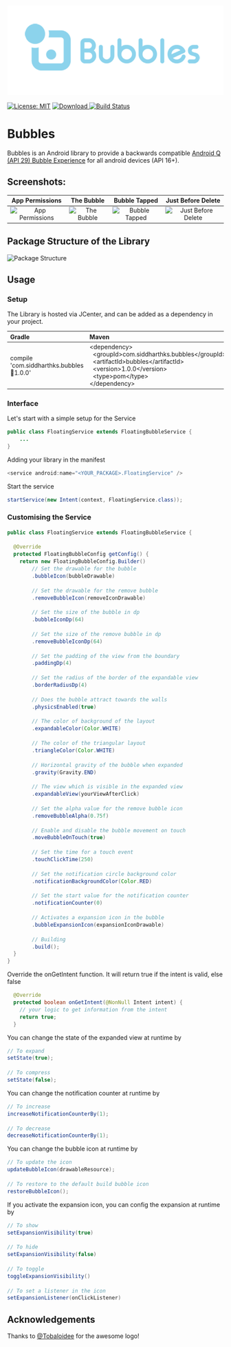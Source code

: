 <p align="center"><img src="/logo/logomark-horizontal.png"></p>

[![License: MIT](https://img.shields.io/badge/License-MIT-Green.svg)](https://opensource.org/licenses/MIT) [ ![Download](https://api.bintray.com/packages/ssiddharth2010/Bubbles/bubbles/images/download.svg) ](https://bintray.com/ssiddharth2010/Bubbles/bubbles/_latestVersion) [![Build Status](https://travis-ci.com/siddharth2010/Bubbles.svg?branch=master)](https://travis-ci.com/siddharth2010/Bubbles)

# Bubbles

Bubbles is an Android library to provide a backwards compatible [Android Q (API 29) Bubble Experience](https://developer.android.com/preview/features/bubbles) for all android devices (API 16+). 

## Screenshots:

| App Permissions | The Bubble | Bubble Tapped | Just Before Delete 
|:-------------:|:-------------:|:-------------:|:-------------:
| ![App Permissions](https://github.com/siddharth2010/Bubbles/blob/master/screenshots/app_permission.png)|![The Bubble](https://github.com/siddharth2010/Bubbles/blob/master/screenshots/bubble_overlay.png)|![Bubble Tapped](https://github.com/siddharth2010/Bubbles/blob/master/screenshots/bubble_open.png)| ![Just Before Delete](https://github.com/siddharth2010/Bubbles/blob/master/screenshots/bubble_close.png)

## Package Structure of the Library

![Package Structure](https://github.com/siddharth2010/Bubbles/blob/master/screenshots/package_structure.png)

## Usage

### Setup
The Library is hosted via JCenter, and can be added as a dependency in your project.

| Gradle | Maven 
|:-------------|:-------------
|compile 'com.siddharthks.bubbles:bubbles:1.0.0'|\<dependency\><br>&nbsp;&nbsp;\<groupId\>com.siddharthks.bubbles\</groupId\><br>&nbsp;&nbsp;\<artifactId\>bubbles\</artifactId\><br>&nbsp;&nbsp;\<version\>1.0.0\</version\><br>&nbsp;&nbsp;\<type\>pom\</type\><br>\</dependency\>



### Interface
Let's start with a simple setup for the Service
```java
public class FloatingService extends FloatingBubbleService {
    ...
}
```

Adding your library in the manifest
```java
<service android:name="<YOUR_PACKAGE>.FloatingService" />
```

Start the service
```java
startService(new Intent(context, FloatingService.class));
```

### Customising the Service
```java
public class FloatingService extends FloatingBubbleService {

  @Override
  protected FloatingBubbleConfig getConfig() {
    return new FloatingBubbleConfig.Builder()
        // Set the drawable for the bubble
        .bubbleIcon(bubbleDrawable)

        // Set the drawable for the remove bubble
        .removeBubbleIcon(removeIconDrawable)

        // Set the size of the bubble in dp
        .bubbleIconDp(64)

        // Set the size of the remove bubble in dp
        .removeBubbleIconDp(64)

        // Set the padding of the view from the boundary
        .paddingDp(4)

        // Set the radius of the border of the expandable view
        .borderRadiusDp(4)

        // Does the bubble attract towards the walls
        .physicsEnabled(true)

        // The color of background of the layout
        .expandableColor(Color.WHITE)

        // The color of the triangular layout
        .triangleColor(Color.WHITE)

        // Horizontal gravity of the bubble when expanded
        .gravity(Gravity.END)

        // The view which is visible in the expanded view
        .expandableView(yourViewAfterClick)

        // Set the alpha value for the remove bubble icon
        .removeBubbleAlpha(0.75f)
        
        // Enable and disable the bubble movement on touch
        .moveBubbleOnTouch(true)
        
        // Set the time for a touch event
        .touchClickTime(250)
        
        // Set the notification circle background color
        .notificationBackgroundColor(Color.RED)
        
        // Set the start value for the notification counter
        .notificationCounter(0)
        
        // Activates a expansion icon in the bubble
        .bubbleExpansionIcon(expansionIconDrawable)

        // Building
        .build();
  }
}
```

Override the onGetIntent function. It will return true if the intent is valid, else false
```java
  @Override
  protected boolean onGetIntent(@NonNull Intent intent) {
    // your logic to get information from the intent
    return true;
  }
```

You can change the state of the expanded view at runtime by
```java
// To expand
setState(true);

// To compress
setState(false);
```

You can change the notification counter at runtime by
```java
// To increase
increaseNotificationCounterBy(1);

// To decrease
decreaseNotificationCounterBy(1);
```

You can change the bubble icon at runtime by
```java
// To update the icon
updateBubbleIcon(drawableResource);

// To restore to the default build bubble icon
restoreBubbleIcon();
```

If you activate the expansion icon, you can config the expansion at runtime by
```java
// To show
setExpansionVisibility(true)

// To hide
setExpansionVisibility(false)

// To toggle
toggleExpansionVisibility()

// To set a listener in the icon
setExpansionListener(onClickListener)
```

## Acknowledgements
Thanks to [@Tobaloidee](https://github.com/Tobaloidee) for the awesome logo!
